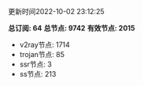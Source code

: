 更新时间2022-10-02 23:12:25

**总订阅: 64**
**总节点: 9742**
**有效节点: 2015**
- v2ray节点: 1714
- trojan节点: 85
- ssr节点: 3
- ss节点: 213
